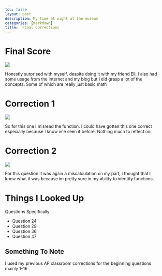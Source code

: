 ```yaml
---
toc: false
layout: post
description: My time at night at the museum
categories: [markdown]
title:  Final Corrections
---
```


# Final Score


![]({{site.baseurl}}/Test_Final_Score.png/)



Honestly surprised with myself, despite doing it with my friend Eli, I also had some usage from the internet and my blog but I did grasp a lot of the concepts. Some of which are really just basic math

# Correction 1


![]({{site.baseurl}}/Q1_incorrect.png/)


So for this one I misread the function. I could have gotten this one correct especially because I know iv'e seen it before. Nothing much to reflect on.


# Correction 2


![]({{site.baseurl}}/Q2_Correction.png/)

For this question it was again a miscalculation on my part, I thought that I knew what it was because im pretty sure in my ability to identify functions.


# Things I Looked Up


Questions Specifically


- Question 24
- Question 29
- Question 36
- Question 47


## Something To Note


I used my previous AP classroom corrections for the beginning questions mainly 1-16